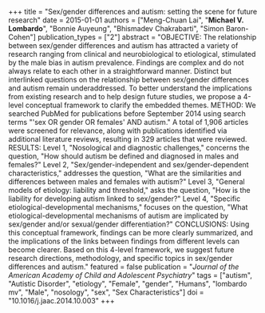 +++
title = "Sex/gender differences and autism: setting the scene for future research"
date = 2015-01-01
authors = ["Meng-Chuan Lai", "**Michael V. Lombardo**", "Bonnie Auyeung", "Bhismadev Chakrabarti", "Simon Baron-Cohen"]
publication_types = ["2"]
abstract = "OBJECTIVE: The relationship between sex/gender differences and autism has attracted a variety of research ranging from clinical and neurobiological to etiological, stimulated by the male bias in autism prevalence. Findings are complex and do not always relate to each other in a straightforward manner. Distinct but interlinked questions on the relationship between sex/gender differences and autism remain underaddressed. To better understand the implications from existing research and to help design future studies, we propose a 4-level conceptual framework to clarify the embedded themes. METHOD: We searched PubMed for publications before September 2014 using search terms \"'sex OR gender OR females' AND autism.\" A total of 1,906 articles were screened for relevance, along with publications identified via additional literature reviews, resulting in 329 articles that were reviewed. RESULTS: Level 1, \"Nosological and diagnostic challenges,\" concerns the question, \"How should autism be defined and diagnosed in males and females?\" Level 2, \"Sex/gender-independent and sex/gender-dependent characteristics,\" addresses the question, \"What are the similarities and differences between males and females with autism?\" Level 3, \"General models of etiology: liability and threshold,\" asks the question, \"How is the liability for developing autism linked to sex/gender?\" Level 4, \"Specific etiological-developmental mechanisms,\" focuses on the question, \"What etiological-developmental mechanisms of autism are implicated by sex/gender and/or sexual/gender differentiation?\" CONCLUSIONS: Using this conceptual framework, findings can be more clearly summarized, and the implications of the links between findings from different levels can become clearer. Based on this 4-level framework, we suggest future research directions, methodology, and specific topics in sex/gender differences and autism."
featured = false
publication = "*Journal of the American Academy of Child and Adolescent Psychiatry*"
tags = ["autism", "Autistic Disorder", "etiology", "Female", "gender", "Humans", "lombardo mv", "Male", "nosology", "sex", "Sex Characteristics"]
doi = "10.1016/j.jaac.2014.10.003"
+++

